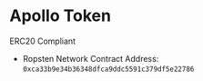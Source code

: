 # Apollo Token
ERC20 Compliant
- Ropsten Network Contract Address: `0xca33b9e34b36348dfca9ddc5591c379df5e22786`
